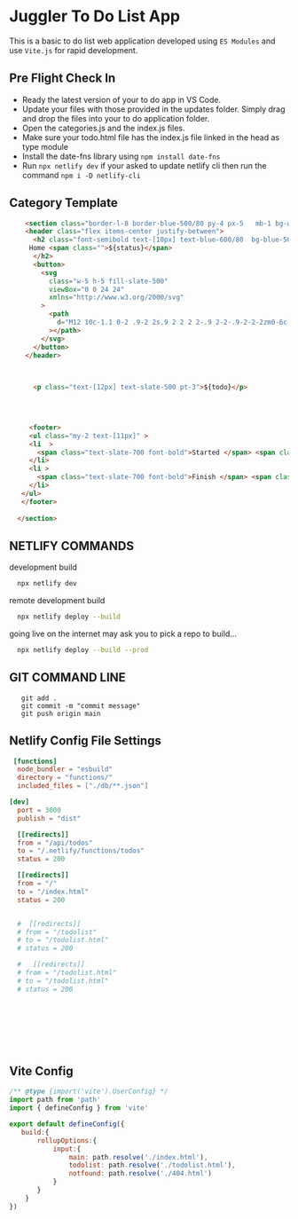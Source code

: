 # Juggler To Do List App
This is a basic to do list web application developed using ```ES Modules``` and use ```Vite.js``` for rapid development. 


## Pre Flight Check In
- Ready the latest version of your to do app in VS Code.
- Update your files with those provided in the updates folder. Simply drag and drop the files into your to do application folder.
- Open the categories.js and the index.js files.
- Make sure your todo.html file has the index.js file linked in the head as type module
- Install the date-fns library using ```npm install date-fns```
- Run ```npx netlify dev``` if your asked to update netlify cli then run the command ```npm i -D netlify-cli```

## Category Template
```html
    <section class="border-l-8 border-blue-500/80 py-4 px-5   mb-1 bg-white mx-auto  ">
    <header class="flex items-center justify-between">
      <h2 class="font-semibold text-[10px] text-blue-600/80  bg-blue-50 px-2 py-0.5 rounded-md   w-fit" >
     Home <span class="">${status}</span>
      </h2>
      <button>
        <svg
          class="w-5 h-5 fill-slate-500"
          viewBox="0 0 24 24"
          xmlns="http://www.w3.org/2000/svg"
        >
          <path
            d="M12 10c-1.1 0-2 .9-2 2s.9 2 2 2 2-.9 2-2-.9-2-2-2zm0-6c-1.1 0-2 .9-2 2s.9 2 2 2 2-.9 2-2-.9-2-2-2zm0 12c-1.1 0-2 .9-2 2s.9 2 2 2 2-.9 2-2-.9-2-2-2z"
          ></path>
        </svg>
      </button>
    </header>


    
      <p class="text-[12px] text-slate-500 pt-3">${todo}</p>
    


 
     <footer>
     <ul class="my-2 text-[11px]" >
     <li  >
       <span class="text-slate-700 font-bold">Started </span> <span class=" text-slate-800">${dateFormatter(startDate)}</span>
     </li>
     <li >
       <span class="text-slate-700 font-bold">Finish </span> <span class=" text-slate-800">${dateFormatter(endDate)}</span>
     </li>
   </ul>
   </footer>
  
  </section>
```
   

## NETLIFY COMMANDS
development build
```bash
  npx netlify dev
```

remote development build
```bash
  npx netlify deploy --build
```

going live on the internet may ask you to pick a repo to build...
```bash
  npx netlify deploy --build --prod
```



## GIT COMMAND LINE

```
   git add . 
   git commit -m "commit message"
   git push origin main

```




## Netlify Config File Settings

```toml
 [functions]
  node_bundler = "esbuild"
  directory = "functions/"
  included_files = ["./db/**.json"]

[dev]
  port = 3000
  publish = "dist"

  [[redirects]]
  from = "/api/todos"
  to = "/.netlify/functions/todos"
  status = 200

  [[redirects]]
  from = "/"
  to = "/index.html"
  status = 200


  #  [[redirects]]
  # from = "/todolist"
  # to = "/todolist.html"
  # status = 200

  #   [[redirects]]
  # from = "/todolist.html"
  # to = "/todolist.html"
  # status = 200









```


## Vite Config

 ```js
/** @type {import('vite').UserConfig} */
import path from 'path'
import { defineConfig } from 'vite'

export default defineConfig({ 
    build:{   
        rollupOptions:{
            input:{
                main: path.resolve('./index.html'),
                todolist: path.resolve('./todolist.html'),
                notfound: path.resolve('./404.html')
            }
        }
     }
})
 ```